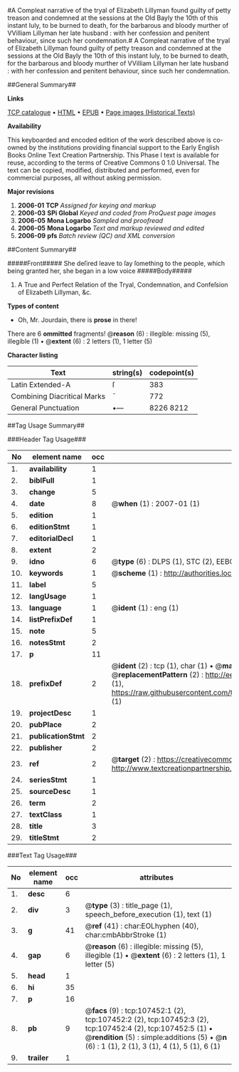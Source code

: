 #A Compleat narrative of the tryal of Elizabeth Lillyman found guilty of petty treason and condemned at the sessions at the Old Bayly the 10th of this instant Iuly, to be burned to death, for the barbarous and bloody murther of VVilliam Lillyman her late husband : with her confession and penitent behaviour, since such her condemnation.#
A Compleat narrative of the tryal of Elizabeth Lillyman found guilty of petty treason and condemned at the sessions at the Old Bayly the 10th of this instant Iuly, to be burned to death, for the barbarous and bloody murther of VVilliam Lillyman her late husband : with her confession and penitent behaviour, since such her condemnation.

##General Summary##

**Links**

[TCP catalogue](http://www.ota.ox.ac.uk/tcp/)  • 
[HTML](http://tei.it.ox.ac.uk/tcp/Texts-HTML/free/A34/A34169.html)  • 
[EPUB](http://tei.it.ox.ac.uk/tcp/Texts-EPUB/free/A34/A34169.epub) • 
[Page images (Historical Texts)](https://data.historicaltexts.jisc.ac.uk/view?pubId=eebo-18391362e&pageId=eebo-18391362e-107452-1)

**Availability**

This keyboarded and encoded edition of the
	       work described above is co-owned by the institutions
	       providing financial support to the Early English Books
	       Online Text Creation Partnership. This Phase I text is
	       available for reuse, according to the terms of Creative
	       Commons 0 1.0 Universal. The text can be copied,
	       modified, distributed and performed, even for
	       commercial purposes, all without asking permission.

**Major revisions**

1. __2006-01__ __TCP__ *Assigned for keying and markup*
1. __2006-03__ __SPi Global__ *Keyed and coded from ProQuest page images*
1. __2006-05__ __Mona Logarbo__ *Sampled and proofread*
1. __2006-05__ __Mona Logarbo__ *Text and markup reviewed and edited*
1. __2006-09__ __pfs__ *Batch review (QC) and XML conversion*

##Content Summary##

#####Front#####
She deſired leave to ſay ſomething to the people, which being granted her, she began in a low voice 
#####Body#####

1. A True and Perfect Relation of the Tryal, Condemnation, and Confeſsion of Elizabeth Lillyman, &c.

**Types of content**

  * Oh, Mr. Jourdain, there is **prose** in there!

There are 6 **ommitted** fragments! 
 @__reason__ (6) : illegible: missing (5), illegible (1)  •  @__extent__ (6) : 2 letters (1), 1 letter (5)

**Character listing**


|Text|string(s)|codepoint(s)|
|---|---|---|
|Latin Extended-A|ſ|383|
|Combining             Diacritical Marks|̄|772|
|General Punctuation|•—|8226 8212|

##Tag Usage Summary##

###Header Tag Usage###

|No|element name|occ|attributes|
|---|---|---|---|
|1.|__availability__|1||
|2.|__biblFull__|1||
|3.|__change__|5||
|4.|__date__|8| @__when__ (1) : 2007-01 (1)|
|5.|__edition__|1||
|6.|__editionStmt__|1||
|7.|__editorialDecl__|1||
|8.|__extent__|2||
|9.|__idno__|6| @__type__ (6) : DLPS (1), STC (2), EEBO-CITATION (1), OCLC (1), VID (1)|
|10.|__keywords__|1| @__scheme__ (1) : http://authorities.loc.gov/ (1)|
|11.|__label__|5||
|12.|__langUsage__|1||
|13.|__language__|1| @__ident__ (1) : eng (1)|
|14.|__listPrefixDef__|1||
|15.|__note__|5||
|16.|__notesStmt__|2||
|17.|__p__|11||
|18.|__prefixDef__|2| @__ident__ (2) : tcp (1), char (1)  •  @__matchPattern__ (2) : ([0-9\-]+):([0-9IVX]+) (1), (.+) (1)  •  @__replacementPattern__ (2) : http://eebo.chadwyck.com/downloadtiff?vid=$1&page=$2 (1), https://raw.githubusercontent.com/textcreationpartnership/Texts/master/tcpchars.xml#$1 (1)|
|19.|__projectDesc__|1||
|20.|__pubPlace__|2||
|21.|__publicationStmt__|2||
|22.|__publisher__|2||
|23.|__ref__|2| @__target__ (2) : https://creativecommons.org/publicdomain/zero/1.0/ (1), http://www.textcreationpartnership.org/docs/. (1)|
|24.|__seriesStmt__|1||
|25.|__sourceDesc__|1||
|26.|__term__|2||
|27.|__textClass__|1||
|28.|__title__|3||
|29.|__titleStmt__|2||


###Text Tag Usage###

|No|element name|occ|attributes|
|---|---|---|---|
|1.|__desc__|6||
|2.|__div__|3| @__type__ (3) : title_page (1), speech_before_execution (1), text (1)|
|3.|__g__|41| @__ref__ (41) : char:EOLhyphen (40), char:cmbAbbrStroke (1)|
|4.|__gap__|6| @__reason__ (6) : illegible: missing (5), illegible (1)  •  @__extent__ (6) : 2 letters (1), 1 letter (5)|
|5.|__head__|1||
|6.|__hi__|35||
|7.|__p__|16||
|8.|__pb__|9| @__facs__ (9) : tcp:107452:1 (2), tcp:107452:2 (2), tcp:107452:3 (2), tcp:107452:4 (2), tcp:107452:5 (1)  •  @__rendition__ (5) : simple:additions (5)  •  @__n__ (6) : 1 (1), 2 (1), 3 (1), 4 (1), 5 (1), 6 (1)|
|9.|__trailer__|1||
